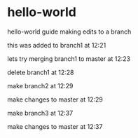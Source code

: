 # hello-world
hello-world guide
making edits to a branch

this was added to branch1 at 12:21

lets try merging branch1 to master at 12:23

delete branch1 at 12:28

make branch2 at 12:29

make changes to master at 12:29

make branch3 at 12:37

make changes to master at 12:37
